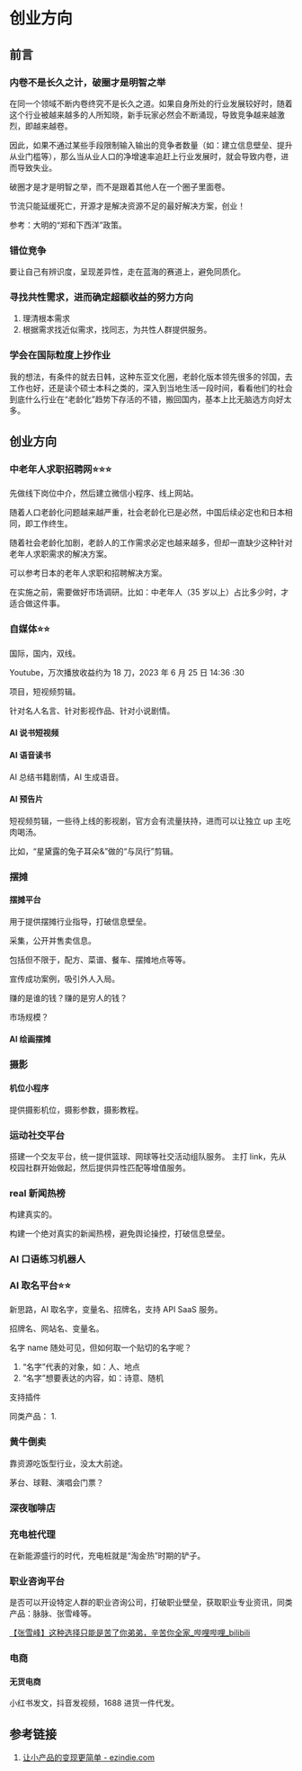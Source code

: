 # 创业方向

## 前言

### 内卷不是长久之计，破圈才是明智之举

在同一个领域不断内卷终究不是长久之道。如果自身所处的行业发展较好时，随着这个行业被越来越多的人所知晓，新手玩家必然会不断涌现，导致竞争越来越激烈，即越来越卷。

因此，如果不通过某些手段限制输入输出的竞争者数量（如：建立信息壁垒、提升从业门槛等），那么当从业人口的净增速率追赶上行业发展时，就会导致内卷，进而导致失业。

破圈才是才是明智之举，而不是跟着其他人在一个圈子里面卷。

节流只能延缓死亡，开源才是解决资源不足的最好解决方案，创业！

参考：大明的“郑和下西洋”政策。

### 错位竞争

要让自己有辨识度，呈现差异性，走在蓝海的赛道上，避免同质化。

### 寻找共性需求，进而确定超额收益的努力方向

1. 理清根本需求
2. 根据需求找近似需求，找同志，为共性人群提供服务。


### 学会在国际粒度上抄作业

我的想法，有条件的就去日韩，这种东亚文化圈，老龄化版本领先很多的邻国，去工作也好，还是读个硕士本科之类的，深入到当地生活一段时间，看看他们的社会到底什么行业在“老龄化”趋势下存活的不错，搬回国内，基本上比无脑选方向好太多。

## 创业方向

### 中老年人求职招聘网⭐⭐⭐

先做线下岗位中介，然后建立微信小程序、线上网站。

随着人口老龄化问题越来越严重，社会老龄化已是必然，中国后续必定也和日本相同，即工作终生。

随着社会老龄化加剧，老龄人的工作需求必定也越来越多，但却一直缺少这种针对老年人求职需求的解决方案。

可以参考日本的老年人求职和招聘解决方案。

在实施之前，需要做好市场调研。比如：中老年人（35 岁以上）占比多少时，才适合做这件事。

### 自媒体⭐⭐

国际，国内，双线。

Youtube，万次播放收益约为 18 刀，2023 年 6 月 25 日 14:36 :30

项目，短视频剪辑。

针对名人名言、针对影视作品、针对小说剧情。

#### AI 说书短视频


#### AI 语音读书

AI 总结书籍剧情，AI 生成语音。

#### AI 预告片

短视频剪辑，一些待上线的影视剧，官方会有流量扶持，进而可以让独立 up 主吃肉喝汤。

比如，“星黛露的兔子耳朵&”做的“与凤行”剪辑。

### 摆摊

#### 摆摊平台

用于提供摆摊行业指导，打破信息壁垒。

采集，公开并售卖信息。

包括但不限于，配方、菜谱、餐车、摆摊地点等等。

宣传成功案例，吸引外人入局。

赚的是谁的钱？赚的是穷人的钱？

市场规模？
#### AI 绘画摆摊


### 摄影

#### 机位小程序

提供摄影机位，摄影参数，摄影教程。

### 运动社交平台

搭建一个交友平台，统一提供篮球、网球等社交活动组队服务。
主打 link，先从校园社群开始做起，然后提供异性匹配等增值服务。

### real 新闻热榜

构建真实的。

构建一个绝对真实的新闻热榜，避免舆论操控，打破信息壁垒。

### AI 口语练习机器人


### AI 取名平台⭐⭐

新思路，AI 取名字，变量名、招牌名，支持 API SaaS 服务。

招牌名、网站名、变量名。

名字 name 随处可见，但如何取一个贴切的名字呢？
1. “名字”代表的对象，如：人、地点
2. “名字”想要表达的内容，如：诗意、随机

支持插件

同类产品：
1. 

### 黄牛倒卖

靠资源吃饭型行业，没太大前途。

茅台、球鞋、演唱会门票？

### 深夜咖啡店


### 充电桩代理

在新能源盛行的时代，充电桩就是“淘金热”时期的铲子。


### 职业咨询平台

是否可以开设特定人群的职业咨询公司，打破职业壁垒，获取职业专业资讯，同类产品：脉脉、张雪峰等。

[【张雪峰】这种选择只能是苦了你弟弟，辛苦你全家\_哔哩哔哩\_bilibili](https://www.bilibili.com/video/BV1w2421A7tC/) 


### 电商

#### 无货电商

小红书发文，抖音发视频，1688 进货一件代发。


## 参考链接
1. [让小产品的变现更简单 - ezindie.com](https://www.ezindie.com/)